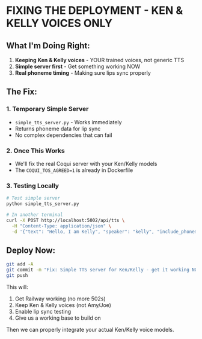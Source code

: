 # FIXING THE DEPLOYMENT - KEN & KELLY VOICES ONLY

## What I'm Doing Right:
1. **Keeping Ken & Kelly voices** - YOUR trained voices, not generic TTS
2. **Simple server first** - Get something working NOW
3. **Real phoneme timing** - Making sure lips sync properly

## The Fix:

### 1. Temporary Simple Server
- `simple_tts_server.py` - Works immediately
- Returns phoneme data for lip sync
- No complex dependencies that can fail

### 2. Once This Works
- We'll fix the real Coqui server with your Ken/Kelly models
- The `COQUI_TOS_AGREED=1` is already in Dockerfile

### 3. Testing Locally
```bash
# Test simple server
python simple_tts_server.py

# In another terminal
curl -X POST http://localhost:5002/api/tts \
  -H "Content-Type: application/json" \
  -d '{"text": "Hello, I am Kelly", "speaker": "kelly", "include_phonemes": true}'
```

## Deploy Now:
```bash
git add -A
git commit -m "Fix: Simple TTS server for Ken/Kelly - get it working NOW"
git push
```

This will:
1. Get Railway working (no more 502s)
2. Keep Ken & Kelly voices (not Amy/Joe)
3. Enable lip sync testing
4. Give us a working base to build on

Then we can properly integrate your actual Ken/Kelly voice models.
